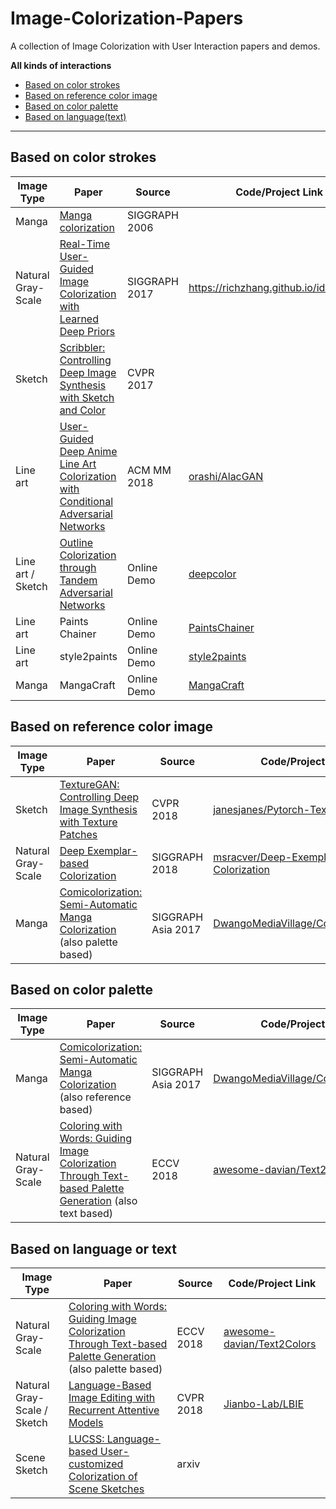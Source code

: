 # Image-Colorization-Papers
A collection of Image Colorization with User Interaction papers and demos.

**All kinds of interactions**

- [Based on color strokes](#based-on-color-strokes)
- [Based on reference color image](#based-on-reference-color-image)
- [Based on color palette](#based-on-color-palette)
- [Based on language(text)](#based-on-language-or-text)


---


## Based on color strokes

| Image Type | Paper | Source | Code/Project Link  |
| --- | --- | --- |--- |
| Manga | [Manga colorization](https://dl.acm.org/citation.cfm?id=1142017) | SIGGRAPH 2006 |  |
| Natural Gray-Scale | [Real-Time User-Guided Image Colorization with Learned Deep Priors](https://arxiv.org/abs/1705.02999) | SIGGRAPH 2017 | https://richzhang.github.io/ideepcolor/ |
| Sketch | [Scribbler: Controlling Deep Image Synthesis with Sketch and Color](http://openaccess.thecvf.com/content_cvpr_2017/papers/Sangkloy_Scribbler_Controlling_Deep_CVPR_2017_paper.pdf) | CVPR 2017 |  |
| Line art | [User-Guided Deep Anime Line Art Colorization with Conditional Adversarial Networks](https://arxiv.org/pdf/1808.03240.pdf) | ACM MM 2018 | [orashi/AlacGAN](https://github.com/orashi/AlacGAN) |
| Line art / Sketch | [Outline Colorization through Tandem Adversarial Networks](https://arxiv.org/abs/1704.08834) | Online Demo | [deepcolor](http://color.kvfrans.com/) |
| Line art | Paints Chainer | Online Demo | [PaintsChainer](https://github.com/pfnet/PaintsChainer) |
| Line art | style2paints | Online Demo | [style2paints](https://github.com/lllyasviel/style2paints) |
| Manga | MangaCraft | Online Demo | [MangaCraft](https://github.com/lllyasviel/MangaCraft) |


## Based on reference color image

| Image Type | Paper | Source | Code/Project Link  |
| --- | --- | --- |--- |
| Sketch | [TextureGAN: Controlling Deep Image Synthesis with Texture Patches](http://openaccess.thecvf.com/content_cvpr_2018/papers/Xian_TextureGAN_Controlling_Deep_CVPR_2018_paper.pdf) | CVPR 2018 | [janesjanes/Pytorch-TextureGAN](https://github.com/janesjanes/Pytorch-TextureGAN) |
| Natural Gray-Scale | [Deep Exemplar-based Colorization](https://arxiv.org/pdf/1807.06587.pdf) | SIGGRAPH 2018 | [msracver/Deep-Exemplar-based-Colorization](https://github.com/msracver/Deep-Exemplar-based-Colorization) |
| Manga | [Comicolorization: Semi-Automatic Manga Colorization](https://arxiv.org/pdf/1706.06759.pdf) (also palette based) | SIGGRAPH Asia 2017 | [DwangoMediaVillage/Comicolorization](https://github.com/DwangoMediaVillage/Comicolorization) |

## Based on color palette

| Image Type | Paper | Source | Code/Project Link  |
| --- | --- | --- |--- |
| Manga | [Comicolorization: Semi-Automatic Manga Colorization](https://arxiv.org/pdf/1706.06759.pdf) (also reference based) | SIGGRAPH Asia 2017 | [DwangoMediaVillage/Comicolorization](https://github.com/DwangoMediaVillage/Comicolorization) |
| Natural Gray-Scale | [Coloring with Words: Guiding Image Colorization Through Text-based Palette Generation](https://arxiv.org/pdf/1804.04128.pdf) (also text based) | ECCV 2018 | [awesome-davian/Text2Colors](https://github.com/awesome-davian/Text2Colors/) |

## Based on language or text

| Image Type | Paper | Source | Code/Project Link  |
| --- | --- | --- |--- |
| Natural Gray-Scale | [Coloring with Words: Guiding Image Colorization Through Text-based Palette Generation](https://arxiv.org/pdf/1804.04128.pdf) (also palette based) | ECCV 2018 | [awesome-davian/Text2Colors](https://github.com/awesome-davian/Text2Colors/) |
| Natural Gray-Scale / Sketch | [Language-Based Image Editing with Recurrent Attentive Models](https://arxiv.org/pdf/1711.06288.pdf) | CVPR 2018 | [Jianbo-Lab/LBIE](https://github.com/Jianbo-Lab/LBIE) |
| Scene Sketch | [LUCSS: Language-based User-customized Colorization of Scene Sketches](https://arxiv.org/pdf/1808.10544.pdf) | arxiv |  |
